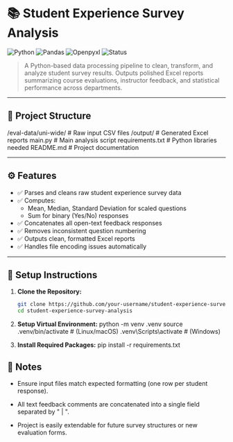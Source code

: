 # 📚 Student Experience Survey Analysis

![Python](https://img.shields.io/badge/Python-3.8%2B-blue?logo=python&logoColor=white)
![Pandas](https://img.shields.io/badge/Powered%20by-Pandas-lightgrey?logo=pandas&logoColor=black)
![Openpyxl](https://img.shields.io/badge/Excel%20Export-openpyxl-yellowgreen?logo=microsoft-excel&logoColor=white)
![Status](https://img.shields.io/badge/Status-Active-success)

> A Python-based data processing pipeline to clean, transform, and analyze student survey results. Outputs polished Excel reports summarizing course evaluations, instructor feedback, and statistical performance across departments.

---

## 📂 Project Structure

/eval-data/uni-wide/      # Raw input CSV files
/output/                  # Generated Excel reports
main.py                   # Main analysis script
requirements.txt          # Python libraries needed
README.md                 # Project documentation


---

## ⚙️ Features

- ✅ Parses and cleans raw student experience survey data
- ✅ Computes:
  - Mean, Median, Standard Deviation for scaled questions
  - Sum for binary (Yes/No) responses
- ✅ Concatenates all open-text feedback responses
- ✅ Removes inconsistent question numbering
- ✅ Outputs clean, formatted Excel reports
- ✅ Handles file encoding issues automatically

---

## 🚀 Setup Instructions

1. **Clone the Repository:**
   ```bash
   git clone https://github.com/your-username/student-experience-survey-analysis.git
   cd student-experience-survey-analysis

2. **Setup Virtual Environment:**
python -m venv .venv
source .venv/bin/activate   # (Linux/macOS)
.venv\Scripts\activate      # (Windows)

3. **Install Required Packages:**
pip install -r requirements.txt

## 🧠 Notes

* Ensure input files match expected formatting (one row per student response).

* All text feedback comments are concatenated into a single field separated by " | ".

* Project is easily extendable for future survey structures or new evaluation forms.